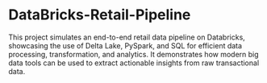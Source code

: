 # DataBricks-Retail-Pipeline
This project simulates an end-to-end retail data pipeline on Databricks, showcasing the use of Delta Lake, PySpark, and SQL for efficient data processing, transformation, and analytics. It demonstrates how modern big data tools can be used to extract actionable insights from raw transactional data.
